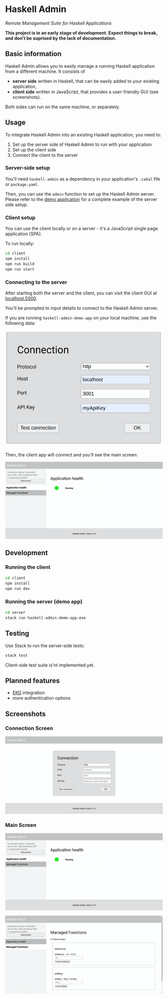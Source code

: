 # Haskell Admin

_Remote Management Suite for Haskell Applications_

__This project is in an early stage of development. Expect things to break, and don't be suprised by the lack of documentation.__

## Basic information

Haskell Admin allows you to easily manage a running Haskell application from a different machine. It consists of
- __server side__ written in Haskell, that can be easily added to your existing application,
- __client side__ written in JavaScript, that provides a user-friendly GUI (see screenshots).

Both sides can run on the same machine, or separately.

## Usage

To integrate Haskell Admin into an existing Haskell application, you need to:

1. Set up the server side of Haskell Admin to run with your application
2. Set up the client side
3. Connect the client to the server

### Server-side setup

You'll need `haskell-admin` as a dependency in your application's `.cabal` file or `package.yaml`.

Then, you can use the `admin` function to set up the Haskell Admin server. Please refer to the [demo application](/server/haskell-admin-demo-app) for a complete example of the server side setup.

### Client setup

You can use the client locally or on a server - it's a JavaScript single page application (SPA).

To run locally:

```bash
cd client
npm install
npm run build
npm run start
```

### Connecting to the server

After starting both the server and the client, you can visit the client GUI at [localhost:5000](localhost:5000).

You'll be prompted to input details to connect to the Haskell Admin server.

If you are running `haskell-admin-demo-app` on your local machine, use the following data:

![Input data for the demo app](/media/screenshot-default-connection.png)


Then, the client app will connect and you'll see the main screen:

![Main screen - Application health](/media/screenshot2.png)

## Development

### Running the client

```bash
cd client
npm install
npm run dev
```

### Running the server (demo app)

```bash
cd server
stack run haskell-admin-demo-app-exe
```

## Testing

Use Stack to run the server-side tests:
```bash
stack test
```

Client-side test suite is'nt implemented yet.

## Planned features

- [EKG](https://hackage.haskell.org/package/ekg) integration
- more authentication options

## Screenshots

### Connection Screen

![Connection screen](/media/screenshot1.png)

### Main Screen

![Main screen - Application health](/media/screenshot2.png)

![Main screen - Managed Functions](/media/screenshot3.png)